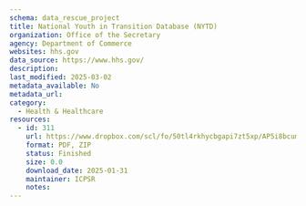 ```yaml
---
schema: data_rescue_project 
title: National Youth in Transition Database (NYTD)
organization: Office of the Secretary
agency: Department of Commerce
websites: hhs.gov
data_source: https://www.hhs.gov/
description: 
last_modified: 2025-03-02
metadata_available: No
metadata_url: 
category:
  - Health & Healthcare 
resources:
  - id: 311
    url: https://www.dropbox.com/scl/fo/50tl4rkhycbgapi7zt5xp/AP5i8bcumviN0CNcJpeVNe0?rlkey=ixnfmrc3hl2s9br2r4sw5vw9s&dl=0
    format: PDF, ZIP
    status: Finished
    size: 0.0
    download_date: 2025-01-31
    maintainer: ICPSR
    notes: 
---
```

